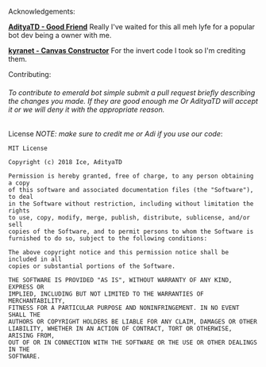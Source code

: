 Acknowledgements:

**[AdityaTD - Good Friend](https://github.com/AdityaTD)** Really I've waited for this all meh lyfe for a popular bot dev being a owner with me.

**[kyranet - Canvas Constructor](https://github.com/kyranet/canvasConstructor)** For the invert code I took so I'm crediting them.

Contributing:

###### To contribute to emerald bot simple submit a pull request briefly describing the changes you made. If they are good enough me Or AdityaTD will accept it or we will deny it with the appropriate reason.

License *NOTE: make sure to credit me or Adi if you use our code*:
```
MIT License

Copyright (c) 2018 Ice, AdityaTD

Permission is hereby granted, free of charge, to any person obtaining a copy
of this software and associated documentation files (the "Software"), to deal
in the Software without restriction, including without limitation the rights
to use, copy, modify, merge, publish, distribute, sublicense, and/or sell
copies of the Software, and to permit persons to whom the Software is
furnished to do so, subject to the following conditions:

The above copyright notice and this permission notice shall be included in all
copies or substantial portions of the Software.

THE SOFTWARE IS PROVIDED "AS IS", WITHOUT WARRANTY OF ANY KIND, EXPRESS OR
IMPLIED, INCLUDING BUT NOT LIMITED TO THE WARRANTIES OF MERCHANTABILITY,
FITNESS FOR A PARTICULAR PURPOSE AND NONINFRINGEMENT. IN NO EVENT SHALL THE
AUTHORS OR COPYRIGHT HOLDERS BE LIABLE FOR ANY CLAIM, DAMAGES OR OTHER
LIABILITY, WHETHER IN AN ACTION OF CONTRACT, TORT OR OTHERWISE, ARISING FROM,
OUT OF OR IN CONNECTION WITH THE SOFTWARE OR THE USE OR OTHER DEALINGS IN THE
SOFTWARE.
```